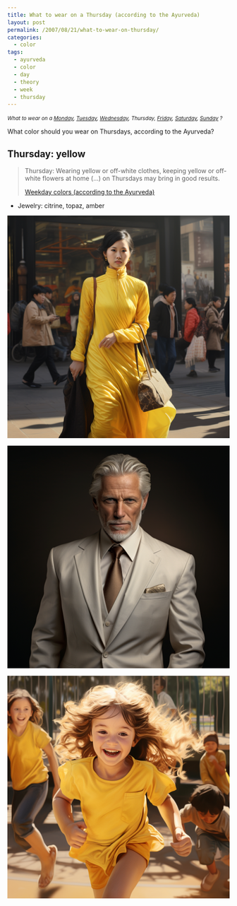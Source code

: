 ```yaml
---
title: What to wear on a Thursday (according to the Ayurveda)
layout: post
permalink: /2007/08/21/what-to-wear-on-thursday/
categories:
  - color
tags:
  - ayurveda
  - color
  - day
  - theory
  - week
  - thursday
---
```


<small>_What to wear on a
[Monday](/2007/08/21/what-to-wear-on-monday/),
[Tuesday](/2007/08/21/what-to-wear-on-tuesday/),
[Wednesday](/2007/08/21/what-to-wear-on-wednesday/),
Thursday,
[Friday](/2007/08/21/what-to-wear-on-friday/),
[Saturday](/2007/08/21/what-to-wear-on-saturday/),
[Sunday](/2007/08/21/what-to-wear-on-sunday/)
?_</small>

What color should you wear on Thursdays, according to the Ayurveda?

## Thursday: yellow

> Thursday: Wearing yellow or off-white clothes, keeping yellow or off-white flowers at home (...) on Thursdays may bring in good results.
> 
> [Weekday colors (according to the Ayurveda)](/2007/08/21/weekday-colours-ayurveda/)

* Jewelry: citrine, topaz, amber

![woman wearing yellow dress](/wp-content/uploads/2007/08/pforret_chinese_woman_dressed_in_yellow_bejing_street_photoreal_8f6739f3-71d0-4b13-992f-dcd5a92e2f45.png)

![man wearing beige suit](/wp-content/uploads/2007/08/pforret_german_man_in_beige_suit_boss_man_silver_fox_photoreali_f12c8133-f7ff-4f5e-8007-9d6636608ded.png)

![kid dressed in yellow](/wp-content/uploads/2007/08/pforret_kids_in_yellow_clothes_running_on_the_playground_photor_6a0f329b-d6fb-45f0-9a5b-dcc0be919aca.png)